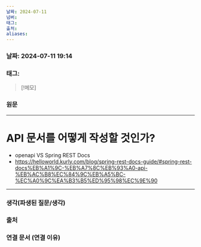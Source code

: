 ```yaml
---
날짜: 2024-07-11
넘버: 
태그: 
출처: 
aliases:
---
```

### 날짜:  2024-07-11 19:14

### 태그:

>[!메모]
>

### 원문
---
# API 문서를 어떻게 작성할 것인가?
- openapi VS Spring REST Docs
- https://helloworld.kurly.com/blog/spring-rest-docs-guide/#spring-rest-docs%EB%A1%9C-%EB%A7%8C%EB%93%A0-api-%EB%AC%B8%EC%84%9C%EB%A5%BC-%EC%A0%9C%EA%B3%B5%ED%95%98%EC%9E%90


---
### 생각(파생된 질문/생각)

### 출처

### 연결 문서 (연결 이유)
